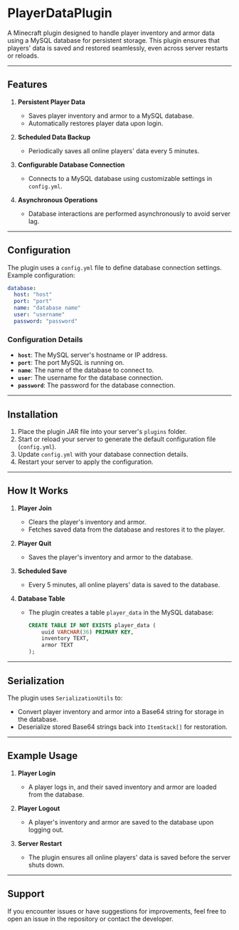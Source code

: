 
# PlayerDataPlugin

A Minecraft plugin designed to handle player inventory and armor data using a MySQL database for persistent storage. This plugin ensures that players' data is saved and restored seamlessly, even across server restarts or reloads.

---

## Features

1. **Persistent Player Data**  
   - Saves player inventory and armor to a MySQL database.
   - Automatically restores player data upon login.

2. **Scheduled Data Backup**  
   - Periodically saves all online players' data every 5 minutes.

3. **Configurable Database Connection**  
   - Connects to a MySQL database using customizable settings in `config.yml`.

4. **Asynchronous Operations**  
   - Database interactions are performed asynchronously to avoid server lag.

---

## Configuration

The plugin uses a `config.yml` file to define database connection settings. Example configuration:

```yaml
database:
  host: "host"
  port: "port"
  name: "database name"
  user: "username"
  password: "password"
```

### Configuration Details
- **`host`**: The MySQL server's hostname or IP address.
- **`port`**: The port MySQL is running on.
- **`name`**: The name of the database to connect to.
- **`user`**: The username for the database connection.
- **`password`**: The password for the database connection.

---

## Installation

1. Place the plugin JAR file into your server's `plugins` folder.
2. Start or reload your server to generate the default configuration file (`config.yml`).
3. Update `config.yml` with your database connection details.
4. Restart your server to apply the configuration.

---

## How It Works

1. **Player Join**
   - Clears the player's inventory and armor.
   - Fetches saved data from the database and restores it to the player.

2. **Player Quit**
   - Saves the player's inventory and armor to the database.

3. **Scheduled Save**
   - Every 5 minutes, all online players' data is saved to the database.

4. **Database Table**
   - The plugin creates a table `player_data` in the MySQL database:
     ```sql
     CREATE TABLE IF NOT EXISTS player_data (
         uuid VARCHAR(36) PRIMARY KEY,
         inventory TEXT,
         armor TEXT
     );
     ```

---

## Serialization

The plugin uses `SerializationUtils` to:
- Convert player inventory and armor into a Base64 string for storage in the database.
- Deserialize stored Base64 strings back into `ItemStack[]` for restoration.

---

## Example Usage

1. **Player Login**
   - A player logs in, and their saved inventory and armor are loaded from the database.

2. **Player Logout**
   - A player's inventory and armor are saved to the database upon logging out.

3. **Server Restart**
   - The plugin ensures all online players' data is saved before the server shuts down.

---

## Support

If you encounter issues or have suggestions for improvements, feel free to open an issue in the repository or contact the developer.

